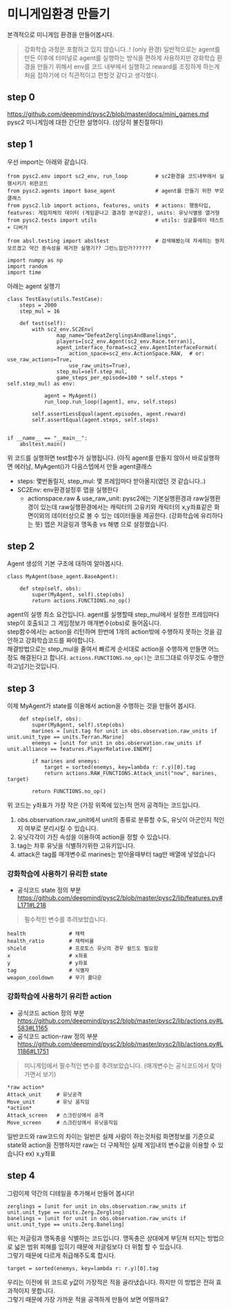 # 미니게임환경 만들기
본격적으로 미니게임 환경을 만들어봅시다.
> 강화학습 과정은 포함하고 있지 않습니다..! (only 환경)
일반적으로는 agent를 만든 이후에 터미널로 agent를 실행하는 방식을 편하게 사용하지만
강화학습 환경을 만들기 위해서 env를 코드 내부에서 실행하고 reward를 조정하게 하는게 
처음 접하기에 더 직관적이고 편할것 같다고 생각했다.

## step 0
https://github.com/deepmind/pysc2/blob/master/docs/mini_games.md
pysc2 미니게임에 대한 간단한 설명이다. (상당히 불친절하다)

## step 1
우선 import는 아래와 같습니다.
```
from pysc2.env import sc2_env, run_loop         # sc2환경을 코드내부에서 실행시키기 위한코드
from pysc2.agents import base_agent             # agent를 만들기 위한 부모클래스
from pysc2.lib import actions, features, units  # actions: 행동타입, features: 게임자체의 데이터 (게임끝나고 결과창 분석같은), units: 유닛식별용 열거형
from pysc2.tests import utils                   # utils: 싱글플레이 테스트 + 디버거

from absl.testing import absltest               # 검색해봤는데 자세히는 뭔지모르겠고 약간 종속성을 제거한 실행기?? 그런느낌인가??????

import numpy as np
import random
import time
```

아래는 agent 실행기
```
class TestEasy(utils.TestCase):
    steps = 2000
    step_mul = 16

    def test(self):
        with sc2_env.SC2Env(
                map_name="DefeatZerglingsAndBanelings",
                players=[sc2_env.Agent(sc2_env.Race.terran)],
                agent_interface_format=sc2_env.AgentInterfaceFormat(
                    action_space=sc2_env.ActionSpace.RAW,  # or: use_raw_actions=True,
                    use_raw_units=True),
                step_mul=self.step_mul,
                game_steps_per_episode=100 * self.steps * self.step_mul) as env:

            agent = MyAgent()
            run_loop.run_loop([agent], env, self.steps)

        self.assertLessEqual(agent.episodes, agent.reward)
        self.assertEqual(agent.steps, self.steps)


if __name__ == "__main__":
    absltest.main()
```
위 코드를 실행하면 test함수가 실행됩니다. (아직 agent를 만들지 않아서 바로실행하면 에러남, MyAgent()가 다음스텝에서 만들 agent클래스
- steps: 몇번돌릴지, step_mul: 몇 프레임마다 받아올지(였던 것 같습니다..)
- SC2Env: env환경설정후 맵을 실행한다
  - actionspace.raw & use_raw_unit: pysc2에는 기본실행환경과 raw실행환경이 있는데 raw실행환경에서는 캐릭터의 고유키와 캐릭터의 x,y좌표같은 화면이외의 데이터상으로 볼 수 있는 데이터들을 제공한다. (강화학습에 유리하다는 뜻)
맵은 저글링과 맹독충 vs 해병 으로 설정했습니다.

## step 2
Agent 생성의 기본 구조에 대하여 알아봅시다.
```
class MyAgent(base_agent.BaseAgent):
    
    def step(self, obs):
        super(MyAgent, self).step(obs)
        return actions.FUNCTIONS.no_op()
```
agent의 실행 최소 요건입니다. agent를 실행할때 step_mul에서 설정한 프레임마다 step이 호출되고 그 게임정보가 매개변수(obs)로 들어옵니다.  
step함수에서는 action을 리턴하며 한번에 1개의 action밖에 수행하지 못하는 것을 감안하고 강화학습코드를 짜야합니다.  
해결방법으로는 step_mul을 줄여서 빠르게 순서대로 action을 수행하게 만들면 어느정도 해결된다고 합니다.
<code>actions.FUNCTIONS.no_op()</code>는 코드그대로 아무것도 수행안하고넘기는것입니다.

## step 3
이제 MyAgent가 state를 이용해서 action을 수행하는 것을 만들어 봅시다.
```
    def step(self, obs):
        super(MyAgent, self).step(obs)
        marines = [unit.tag for unit in obs.observation.raw_units if unit.unit_type == units.Terran.Marine]
        enemys = [unit for unit in obs.observation.raw_units if unit.alliance == features.PlayerRelative.ENEMY]

        if marines and enemys:
            target = sorted(enemys, key=lambda r: r.y)[0].tag
            return actions.RAW_FUNCTIONS.Attack_unit("now", marines, target)

        return FUNCTIONS.no_op()
```
위 코드는 y좌표가 가장 작은 (가장 위쪽에 있는)적 먼저 공격하는 코드입니다.  
1. obs.observation.raw_unit에서 unit의 종류로 분류할 수도, 유닛이 아군인지 적인지 여부로 분리시킬 수 있습니다.  
2. 유닛각각이 가진 속성을 이용하여 action을 정할 수 있습니다.
3. tag는 차후 유닛을 식별하기위한 고유키입니다.
4. attack은 tag를 매개변수로  marines는 받아올때부터 tag만 배열에 넣었습니다

### 강화학습에 사용하기 유리한 state
- 공식코드 state 정의 부분 https://github.com/deepmind/pysc2/blob/master/pysc2/lib/features.py#L171#L218
> 필수적인 변수를 추려보았습니다.
```
health              # 채력
health_ratio        # 채력비율
shield              # 프로토스 유닛의 경우 쉴드도 필요함
x                   # x좌표
y                   # y좌표
tag                 # 식별자
weapon_cooldown     # 무기 쿨다운
```

### 강화학습에 사용하기 유리한 action
- 공식코드 action 정의 부분 https://github.com/deepmind/pysc2/blob/master/pysc2/lib/actions.py#L583#L1165 
- 공식코드 action-raw 정의 부분 https://github.com/deepmind/pysc2/blob/master/pysc2/lib/actions.py#L1186#L1751
> 미니게임에서 필수적인 변수를 추려보았습니다. (매개변수는 공식코드에서 찾아가면서 보기)
```
*raw action*
Attack_unit     # 유닛공격
Move_unit       # 유닛 움직임
*action*
Attack_screen   # 스크린상에서 공격
Move_screen     # 스크린상에서 유닛움직임
```
일반코드와 raw코드의 차이는 일반은 실제 사람이 하는것처럼 화면정보를 기준으로 state와 action을 진행하지만 raw는 더 구체적인 실제 게임내의 변수값을 이용할 수 있습니다 ex) x,y좌표

## step 4
그럼이제 약간의 디테일을 추가해서 만들어 봅시다!
```
zerglings = [unit for unit in obs.observation.raw_units if unit.unit_type == units.Zerg.Zergling]
banelings = [unit for unit in obs.observation.raw_units if unit.unit_type == units.Zerg.Baneling]
```
위는 저글링과 맹독충을 식별하는 코드입니다. 맹독충은 상대에게 부딛쳐 터지는 방법으로 넓은 범위 피해를 입히기 때문에 저글링보다 더 위험 할 수 있습니다.  
그렇기 때문에 다르게 취급해주도록 합시다.
```
target = sorted(enemys, key=lambda r: r.y)[0].tag
```
우리는 이전에 위 코드로 y값이 가장적은 적을 골라냈습니다. 하지만 이 방법은 전혀 효과적이지 못합니다.  
그렇기 때문에 가장 가까운 적을 공격하게 만들어 보면 어떨까요?
